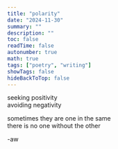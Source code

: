 ```yaml
---
title: "polarity"
date: "2024-11-30"
summary: ""
description: ""
toc: false
readTime: false
autonumber: true
math: true
tags: ["poetry", "writing"]
showTags: false
hideBackToTop: false
---
```


seeking positivity  
avoiding negativity  

sometimes they are one in the same  
there is no one without the other  
  
-aw